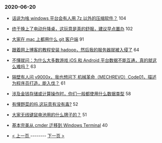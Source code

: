### 2020-06-20 
- [话说为啥 windows 平台会有人用 7z 以外的压缩软件？](https://www.v2ex.com/t/683281) 104
- [终于换上了电动升降桌，这玩意是真的舒服，建议早点置办](https://www.v2ex.com/t/683195) 102
- [大家在 mac 上都用什么 git 客户端](https://www.v2ex.com/t/683163) 91
- [跟着网上博客的教程安装 hadoop，然后我的服务器就被入侵了](https://www.v2ex.com/t/683249) 64
- [不懂就问：为什么大多数游戏 iOS 和 Android 平台数据不能互通，真的就这么难吗？](https://www.v2ex.com/t/683215) 63
- [隔壁有人问 y9000x，我也想问下 机械革命（MECHREVO）Code01，描述为程序员打造，能入伐？](https://www.v2ex.com/t/683236) 61
- [涉及金钱存储或计算操作时，你们一般都使用什么数据类型](https://www.v2ex.com/t/683167) 58
- [有懂野菜的吗,这玩意有没有毒?](https://www.v2ex.com/t/683280) 52
- [大家无线键鼠电池用的什么牌子的？](https://www.v2ex.com/t/683214) 51
- [基本完美从 cmder 迁移到 Windows Terminal](https://www.v2ex.com/t/683259) 40 

- [ < 上一页 ](https://github.com/able8/v2ex-hot-record/blob/master/2020-06-19.md) -------- [ 下一页 > ](https://github.com/able8/v2ex-hot-record/blob/master/2020-06-21.md)